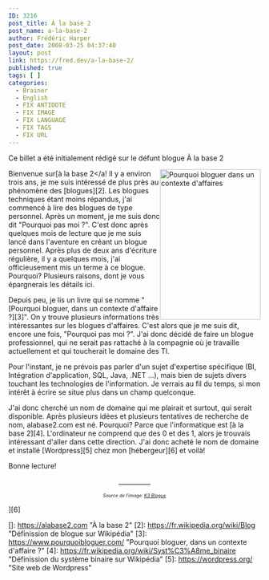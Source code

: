 ```yaml
---
ID: 3216
post_title: À la base 2
post_name: a-la-base-2
author: Frédéric Harper
post_date: 2008-03-25 04:37:40
layout: post
link: https://fred.dev/a-la-base-2/
published: true
tags: [ ]
categories:
  - Brainer
  - English
  - FIX ANTIDOTE
  - FIX IMAGE
  - FIX LANGUAGE
  - FIX TAGS
  - FIX URL
---
```

<div id="deadblog">
  Ce billet a été initialement rédigé sur le défunt blogue À la base 2
</div>

<img style="float:right" title="Pourquoi bloguer dans un contexte d'affaires" src="http://fred.dev/wp-content/uploads/2008/03/pourquoibloguer-201x300.png" alt="Pourquoi bloguer dans un contexte d'affaires" width="201" height="300" />Bienvenue sur[à la base 2</a!
Il y a environ trois ans, je me suis intéressé de plus près au phénomène des [blogues][2]. Les blogues techniques étant moins répandus, j'ai commencé à lire des blogues de type personnel. Après un moment, je me suis donc dit "Pourquoi pas moi ?". C'est donc après quelques mois de lecture que je me suis lancé dans l'aventure en créant un blogue personnel. Après plus de deux ans d'écriture régulière, il y a quelques mois, j'ai officieusement mis un terme à ce blogue. Pourquoi? Plusieurs raisons, dont je vous épargnerais les détails ici.

Depuis peu, je lis un livre qui se nomme "[Pourquoi bloguer, dans un contexte d'affaire ?][3]". On y trouve plusieurs informations très intéressantes sur les blogues d'affaires. C'est alors que je me suis dit, encore une fois, "Pourquoi pas moi ?". J'ai donc décidé de faire un blogue professionnel, qui ne serait pas rattaché à la compagnie où je travaille actuellement et qui toucherait le domaine des TI.

Pour l'instant, je ne prévois pas parler d'un sujet d'expertise spécifique (BI, Intégration d'application, SQL, Java, .NET ...), mais bien de sujets divers touchant les technologies de l'information. Je verrais au fil du temps, si mon intérêt à écrire se situe plus dans un champ quelconque.

J'ai donc cherché un nom de domaine qui me plairait et surtout, qui serait disponible. Après plusieurs idées et plusieurs tentatives de recherche de nom, alabase2.com est né. Pourquoi? Parce que l'informatique est [à la base 2][4]. L'ordinateur ne comprend que des 0 et des 1, alors je trouvais intéressant d'aller dans cette direction. J'ai donc acheté le nom de domaine et installé [Wordpress][5] chez mon [hébergeur][6] et voilà!

Bonne lecture!

<p style="text-align:center">
  __________
</p>

<p style="text-align:center">
  <span style="font-size:xx-small"><em>Source de l'image: <a title="Source de l'image" href="https://www.k3blogue.com/">K3 Blogue</a></em></span>
</p>][6]

 []: https://alabase2.com "À la base 2"
 [2]: https://fr.wikipedia.org/wiki/Blog "Définission de blogue sur Wikipédia"
 [3]: https://www.pourquoibloguer.com/ "Pourquoi bloguer, dans un contexte d'affaire ?"
 [4]: https://fr.wikipedia.org/wiki/Syst%C3%A8me_binaire "Définission du système binaire sur Wikipédia"
 [5]: https://wordpress.org/ "Site web de Wordpress"